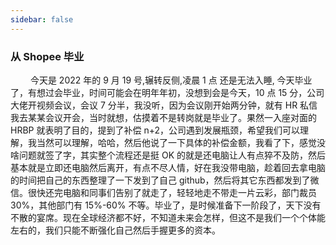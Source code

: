 ```yaml
---
sidebar: false
---
```


### 从 Shopee 毕业

&emsp; &emsp;今天是 2022 年的 9 月 19 号,辗转反侧,凌晨 1 点 还是无法入睡, 今天毕业了，有想过会毕业，时间可能会在明年年初，没想到会是今天，10 点 15 分，公司大佬开视频会议，会议 7 分半，我没听，因为会议刚开始两分钟，就有 HR 私信我去某某会议开会，当时就想，估摸着不是转岗就是毕业了。果然一入座对面的 HRBP 就表明了目的，提到了补偿 n+2，公司遇到发展瓶颈，希望我们可以理解，我当然可以理解，哈哈，然后他说了一下具体的补偿金额，我看了下，感觉没啥问题就签了字，其实整个流程还是挺 OK 的就是还电脑让人有点猝不及防，然后基本就是立即还电脑然后离开，有点不尽人情，好在我没带电脑，趁着回去拿电脑的时间把自己的东西整理了一下发到了自己 github，然后将其它东西都发到了微信。很快还完电脑和同事们告别了就走了，轻轻地走不带走一片云彩，部门裁员 30%，其他部门有 15%-60% 不等。毕业了，是时候准备下一阶段了，天下没有不散的宴席。现在全球经济都不好，不知道未来会怎样，但这不是我们一个个体能左右的，我们只能不断强化自己然后手握更多的资本。
